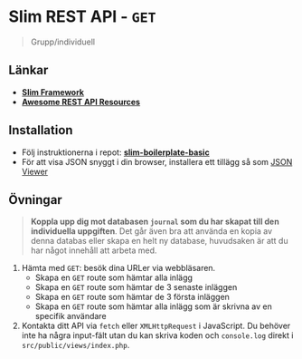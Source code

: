 # Slim REST API - `GET`
> Grupp/individuell

## Länkar

* [**Slim Framework**](https://www.slimframework.com/)
* [**Awesome REST API Resources**](https://github.com/marmelab/awesome-rest)

## Installation

* Följ instruktionerna i repot: **[slim-boilerplate-basic](https://github.com/fend17/slim-boilerplate-basic)**
* För att visa JSON snyggt i din browser, installera ett tillägg så som [JSON Viewer](https://chrome.google.com/webstore/detail/json-viewer/gbmdgpbipfallnflgajpaliibnhdgobh)

## Övningar

>**Koppla upp dig mot databasen `journal` som du har skapat till den individuella uppgiften**. Det går även bra att använda en kopia av denna databas eller skapa en helt ny database, huvudsaken är att du har något innehåll att arbeta med. 

1. Hämta med `GET`: besök dina URLer via webbläsaren.
    * Skapa en `GET` route som hämtar alla inlägg
    * Skapa en `GET` route som hämtar de 3 senaste inläggen
    * Skapa en `GET` route som hämtar de 3 första inläggen
    * Skapa en `GET` route som hämtar alla inlägg som är skrivna av en specifik användare
2. Kontakta ditt API via `fetch` eller `XMLHttpRequest` i JavaScript. Du behöver inte ha några input-fält utan du kan skriva koden och `console.log` direkt i `src/public/views/index.php`.

